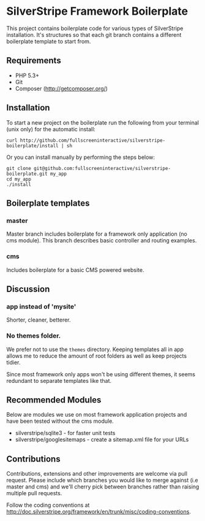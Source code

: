 # SilverStripe Framework Boilerplate

This project contains boilerplate code for various types of SilverStripe 
installation. It's structures so that each git branch contains a different 
boilerplate template to start from.

## Requirements

* PHP 5.3+
* Git
* Composer (http://getcomposer.org/)

## Installation

To start a new project on the boilerplate run the following from your terminal
(unix only) for the automatic install:
	
	curl http://github.com/fullscreeninteractive/silverstripe-boilerplate/install | sh

Or you can install manually by performing the steps below:

	git clone git@github.com:fullscreeninteractive/silverstripe-boilerplate.git my_app
	cd my_app
	./install

## Boilerplate templates

### master

Master branch includes boilerplate for a framework only application (no cms 
module). This branch describes basic controller and routing examples.

### cms

Includes boilerplate for a basic CMS powered website.

## Discussion

### app instead of 'mysite'

Shorter, cleaner, betterer.

### No themes folder.

We prefer not to use the `themes` directory. Keeping templates all in app allows
me to reduce the amount of root folders as well as keep projects tidier. 

Since most framework only apps won't be using different themes, it seems 
redundant to separate templates like that.


## Recommended Modules

Below are modules we use on most framework application projects and have been 
tested without the cms module.

* silverstripe/sqlite3 - for faster unit tests
* silverstripe/googlesitemaps - create a sitemap.xml file for your URLs

## Contributions

Contributions, extensions and other improvements are welcome via pull request. 
Please include which branches you would like to merge against (i.e master and 
cms) and we'll cherry pick between branches rather than raising multiple pull
requests.

Follow the coding conventions at http://doc.silverstripe.org/framework/en/trunk/misc/coding-conventions.